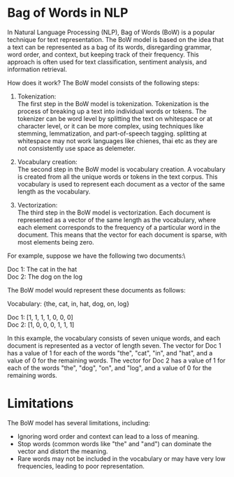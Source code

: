 # Bag of Words in NLP

In Natural Language Processing (NLP), Bag of Words (BoW) is a popular technique for text representation. The BoW model is based on the idea that a text can be represented as a bag of its words, disregarding grammar, word order, and context, but keeping track of their frequency. This approach is often used for text classification, sentiment analysis, and information retrieval.

How does it work?
The BoW model consists of the following steps:

1. Tokenization:\
The first step in the BoW model is tokenization. Tokenization is the process of breaking up a text into individual words or tokens. The tokenizer can be word level by splitting the text on whitespace or at character level, or it can be more complex, using techniques like stemming, lemmatization, and part-of-speech tagging. splitting at whitespace may not work languages like chienes, thai etc as they are not consistently use space as delemeter.

2. Vocabulary creation:\
The second step in the BoW model is vocabulary creation. A vocabulary is created from all the unique words or tokens in the text corpus. This vocabulary is used to represent each document as a vector of the same length as the vocabulary.

3. Vectorization:\
The third step in the BoW model is vectorization. Each document is represented as a vector of the same length as the vocabulary, where each element corresponds to the frequency of a particular word in the document. This means that the vector for each document is sparse, with most elements being zero.

For example, suppose we have the following two documents:\

Doc 1: The cat in the hat\
Doc 2: The dog on the log

The BoW model would represent these documents as follows:

Vocabulary: {the, cat, in, hat, dog, on, log}

Doc 1: [1, 1, 1, 1, 0, 0, 0]\
Doc 2: [1, 0, 0, 0, 1, 1, 1]

In this example, the vocabulary consists of seven unique words, and each document is represented as a vector of length seven. The vector for Doc 1 has a value of 1 for each of the words "the", "cat", "in", and "hat", and a value of 0 for the remaining words. The vector for Doc 2 has a value of 1 for each of the words "the", "dog", "on", and "log", and a value of 0 for the remaining words.

# Limitations
The BoW model has several limitations, including:

- Ignoring word order and context can lead to a loss of meaning.
- Stop words (common words like "the" and "and") can dominate the vector and distort the meaning.
- Rare words may not be included in the vocabulary or may have very low frequencies, leading to poor representation.

